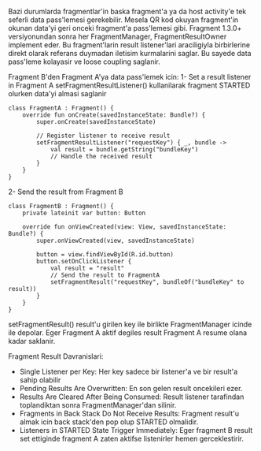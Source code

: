 Bazi durumlarda fragmentlar'in baska fragment'a ya da host activity'e tek seferli data pass'lemesi gerekebilir. Mesela QR kod okuyan fragment'in okunan data'yi geri onceki fragment'a pass'lemesi gibi.
Fragment 1.3.0+ versiyonundan sonra her FragmentManager, FragmentResultOwner implement eder. Bu fragment'larin result listener'lari araciligiyla birbirlerine direkt olarak referans duymadan iletisim kurmalarini saglar. Bu sayede data pass'leme kolayasir ve loose coupling saglanir.

Fragment B'den Fragment A'ya data pass'lemek icin:
1- Set a result listener in Fragment A
setFragmentResultListener() kullanilarak fragment STARTED olurken data'yi almasi saglanir
```
class FragmentA : Fragment() {
	override fun onCreate(savedInstanceState: Bundle?) {
		super.onCreate(savedInstanceState)

		// Register listener to receive result
		setFragmentResultListener("requestKey") { _, bundle ->
			val result = bundle.getString("bundleKey")
			// Handle the received result
		}
	}
}
```
2- Send the result from Fragment B
```
class FragmentB : Fragment() {
	private lateinit var button: Button

	override fun onViewCreated(view: View, savedInstanceState: Bundle?) {
		super.onViewCreated(view, savedInstanceState)

		button = view.findViewById(R.id.button)
		button.setOnClickListener {
			val result = "result"
			// Send the result to FragmentA
			setFragmentResult("requestKey", bundleOf("bundleKey" to result))
		}
	}
}
```
setFragmentResult() result'u girilen key ile birlikte FragmentManager icinde ile depolar. Eger Fragment A aktif degiles result Fragment A resume olana kadar saklanir.

Fragment Result Davranislari:
- Single Listener per Key: Her key sadece bir listener'a ve bir result'a sahip olabilir
- Pending Results Are Overwritten: En son gelen result oncekileri ezer.
- Results Are Cleared After Being Consumed: Result listener tarafindan toplandiktan sonra FragmentManager'dan silinir.
- Fragments in Back Stack Do Not Receive Results: Fragment result'u almak icin back stack'den pop olup STARTED olmalidir.
- Listeners in STARTED State Trigger Immediately: Eger fragment B result set ettiginde fragment A zaten aktifse listenirler hemen gerceklestirir.